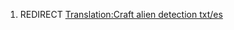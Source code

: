 1.  REDIRECT [Translation:Craft alien detection
    txt/es](Translation:Craft_alien_detection_txt/es "wikilink")